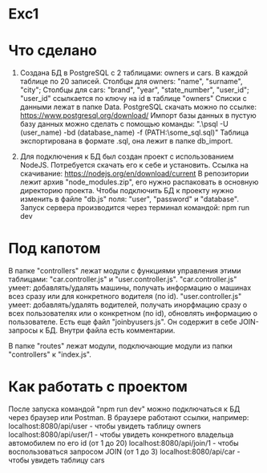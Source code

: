 # Exc1

# Что сделано
1) Создана БД в PostgreSQL с 2 таблицами: owners и cars. В каждой таблице по 20 записей.
   Столбцы для owners: "name", "surname", "city";
   Столбцы для cars: "brand", "year", "state_number", "user_id"; "user_id" ссылкается по ключу на id в таблице "owners"
   Списки с данными лежат в папке Data.
   PostgreSQL скачать можно по ссылке: https://www.postgresql.org/download/
   Импорт базы данных в пустую базу данных можно сделать с помощью команды:
   ".\psql -U (user_name) -bd (database_name) -f (PATH:\some_sql.sql)"
   Таблица экспортирована в формате .sql, она лежит в папке db_import.   

2) Для подключения к БД был создан проект с использованием NodeJS.
   Потребуется скачать его к себе и установить.
   Ссылка на скачивание: https://nodejs.org/en/download/current
   В репозитории лежит архив "node_modules.zip", его нужно распаковать в основную директорию проекта.
   Чтобы подключить БД к проекту нужно изменить в файле "db.js" поля: "user", "password" и "database".
   Запуск сервера производится через терминал командой: npm run dev

# Под капотом
   В папке "controllers" лежат модули с функциями управления этими таблицами: "car.controller.js" и "user.controller.js".
   "car.controller.js" умеет: добавлять/удалять машины, получать информацию о машинах всез сразу или для конкретного водителя (по id).
   "user.controller.js" умеет: добавлять/удалять водителей, получать инорфмацию сразу о всех пользователях или о конкретном (по id), обновлять информацию о пользователе.
   Есть еще файл "joinbyusers.js". Он содержит в себе JOIN-запросы к БД. Внутри файла есть комментарии.

   В папке "routes" лежат модули, подключающие модули из папки "controllers" к "index.js".

# Как работать с проектом
   После запуска командой "npm run dev" можно подключаться к БД через браузер или Postman.
   В браузере работают ссылки, например: 
   localhost:8080/api/user - чтобы увидеть таблицу owners
   localhost:8080/api/user/1 - чтобы увидеть конкретного владельца автомобилем по его id (от 1 до 20)
   localhost:8080/api/join/1 - чтобы воспользоваться запросом JOIN (от 1 до 3)
   localhost:8080/api/car - чтобы увидеть таблицу cars
